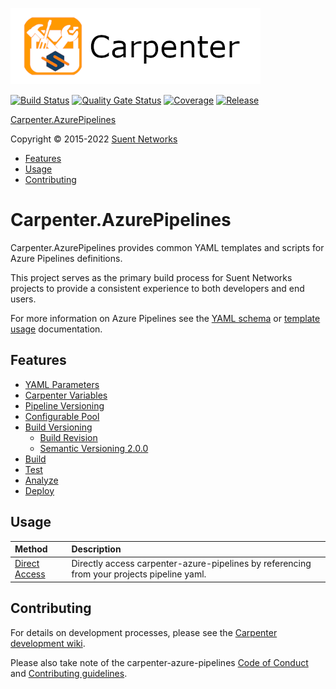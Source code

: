 ![Carpenter.AzurePipelines](media/Carpenter-Title_400x122.png)

[![Build Status](https://dev.azure.com/suent/Carpenter/_apis/build/status/Carpenter.AzurePipelines?branchName=main)](https://dev.azure.com/suent/Carpenter/_build/latest?definitionId=7&branchName=main)
[![Quality Gate Status](https://sonarcloud.io/api/project_badges/measure?project=Suent_Carpenter.AzurePipelines&metric=alert_status)](https://sonarcloud.io/summary/new_code?id=Suent_Carpenter.AzurePipelines)
[![Coverage](https://sonarcloud.io/api/project_badges/measure?project=Suent_Carpenter.AzurePipelines&metric=coverage)](https://sonarcloud.io/summary/new_code?id=Suent_Carpenter.AzurePipelines)
[![Release](https://vsrm.dev.azure.com/suent/_apis/public/Release/badge/f805856b-08a0-459b-89c8-66f8ec61d6e1/1/4)](https://dev.azure.com/suent/Carpenter/_release?view=all&_a=releases&definitionId=1)

[Carpenter.AzurePipelines](#carpeneterazurepipelines)

Copyright © 2015-2022 [Suent Networks](https://suent.net)

* [Features](#features)
* [Usage](#usage)
* [Contributing](#contributing)


# Carpenter.AzurePipelines

Carpenter.AzurePipelines provides common YAML templates and scripts for Azure Pipelines definitions. 

This project serves as the primary build process for Suent Networks projects to provide a consistent experience to both developers and end users.

For more information on Azure Pipelines see the [YAML schema](https://docs.microsoft.com/en-us/azure/devops/pipelines/yaml-schema) or [template usage](https://docs.microsoft.com/en-us/azure/devops/pipelines/process/templates?view=azure-devops) documentation.


## Features

* [YAML Parameters](docs/parameters.md)
* [Carpenter Variables](docs/variables.md)
* [Pipeline Versioning](docs/pipeline-versioning.md)
* [Configurable Pool](docs/configure-pool.md)
* [Build Versioning](docs/build-versioning.md)
  * [Build Revision](docs/build-revision.md)
  * [Semantic Versioning 2.0.0](docs/semver.md)
* [Build](docs/build.md)
* [Test](docs/test.md)
* [Analyze](docs/analysis.md)
* [Deploy](docs/deploy.md)

## Usage

| Method | Description |
|:-------|:------------|
| [Direct Access](docs/usage-direct.md) | Directly access carpenter-azure-pipelines by referencing from your projects pipeline yaml. |


## Contributing

For details on development processes, please see the [Carpenter development wiki](https://dev.azure.com/suent/Carpenter/_wiki/wikis/Carpenter.wiki).

Please also take note of the carpenter-azure-pipelines [Code of Conduct](docs/CODE_OF_CONDUCT.md) and [Contributing guidelines](docs/CONTRIBUTING.md).

